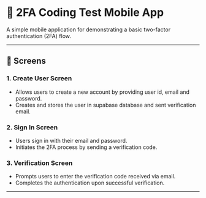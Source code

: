 # 🔐 2FA Coding Test Mobile App

A simple mobile application for demonstrating a basic two-factor authentication (2FA) flow.

---

## 📱 Screens

### 1. Create User Screen
- Allows users to create a new account by providing user id, email and password.
- Creates and stores the user in supabase database and sent verification email.

### 2. Sign In Screen
- Users sign in with their email and password.
- Initiates the 2FA process by sending a verification code.

### 3. Verification Screen
- Prompts users to enter the verification code received via email.
- Completes the authentication upon successful verification.

---
